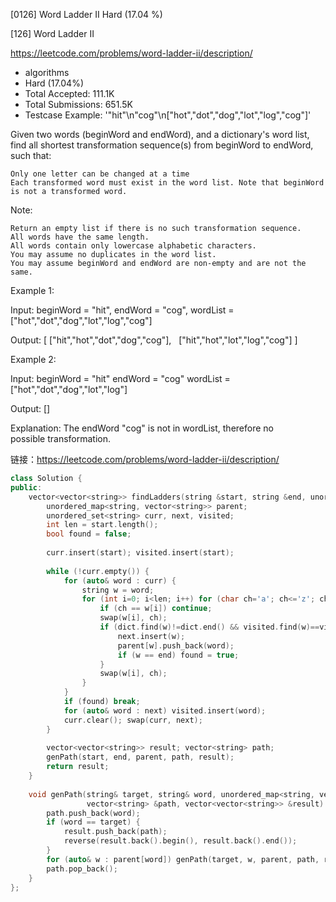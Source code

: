 [0126] Word Ladder II                                               Hard   (17.04 %)

<!--front-->	
[126] Word Ladder II  

https://leetcode.com/problems/word-ladder-ii/description/

* algorithms
* Hard (17.04%)
* Total Accepted:    111.1K
* Total Submissions: 651.5K
* Testcase Example:  '"hit"\n"cog"\n["hot","dot","dog","lot","log","cog"]'

Given two words (beginWord and endWord), and a dictionary's word list, find all shortest transformation sequence(s) from beginWord to endWord, such that:


	Only one letter can be changed at a time
	Each transformed word must exist in the word list. Note that beginWord is not a transformed word.


Note:


	Return an empty list if there is no such transformation sequence.
	All words have the same length.
	All words contain only lowercase alphabetic characters.
	You may assume no duplicates in the word list.
	You may assume beginWord and endWord are non-empty and are not the same.


Example 1:


Input:
beginWord = "hit",
endWord = "cog",
wordList = ["hot","dot","dog","lot","log","cog"]

Output:
[
  ["hit","hot","dot","dog","cog"],
  ["hit","hot","lot","log","cog"]
]


Example 2:


Input:
beginWord = "hit"
endWord = "cog"
wordList = ["hot","dot","dog","lot","log"]

Output: []

Explanation: The endWord "cog" is not in wordList, therefore no possible transformation.










<!--back-->

链接：https://leetcode.com/problems/word-ladder-ii/description/

```cpp
class Solution {
public:
    vector<vector<string>> findLadders(string &start, string &end, unordered_set<string> &dict) {
        unordered_map<string, vector<string>> parent;
        unordered_set<string> curr, next, visited;
        int len = start.length(); 
        bool found = false;
        
        curr.insert(start); visited.insert(start);
        
        while (!curr.empty()) {
            for (auto& word : curr) {
                string w = word;
                for (int i=0; i<len; i++) for (char ch='a'; ch<='z'; ch++) {
                    if (ch == w[i]) continue;
                    swap(w[i], ch);
                    if (dict.find(w)!=dict.end() && visited.find(w)==visited.end()) {
                        next.insert(w);
                        parent[w].push_back(word);
                        if (w == end) found = true;
                    }
                    swap(w[i], ch);
                }
            }
            if (found) break;
            for (auto& word : next) visited.insert(word);
            curr.clear(); swap(curr, next);
        }
        
        vector<vector<string>> result; vector<string> path;
        genPath(start, end, parent, path, result);
        return result;
    }
    
    void genPath(string& target, string& word, unordered_map<string, vector<string>> &parent, 
                 vector<string> &path, vector<vector<string>> &result) {
        path.push_back(word);
        if (word == target) {
            result.push_back(path);
            reverse(result.back().begin(), result.back().end());
        }
        for (auto& w : parent[word]) genPath(target, w, parent, path, result);
        path.pop_back();
    }
};
```


